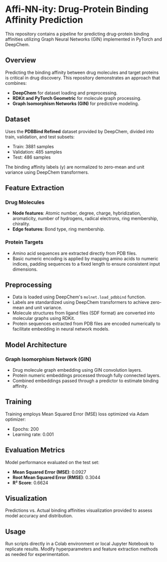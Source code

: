 # Affi-NN-ity: Drug-Protein Binding Affinity Prediction
This repository contains a pipeline for predicting drug-protein binding affinities utilizing Graph Neural Networks (GIN) implemented in PyTorch and DeepChem.

## Overview
Predicting the binding affinity between drug molecules and target proteins is critical in drug discovery. This repository demonstrates an approach that combines:

* **DeepChem** for dataset loading and preprocessing.
* **RDKit and PyTorch Geometric** for molecule graph processing.
* **Graph Isomorphism Networks (GIN)** for predictive modeling.

## Dataset
Uses the **PDBBind Refined** dataset provided by DeepChem, divided into train, validation, and test subsets:
* Train: 3881 samples
* Validation: 485 samples
* Test: 486 samples

The binding affinity labels (y) are normalized to zero-mean and unit variance using DeepChem transformers.

## Feature Extraction
### Drug Molecules
* **Node features**: Atomic number, degree, charge, hybridization, aromaticity, number of hydrogens, radical electrons, ring membership, chirality.
* **Edge features**: Bond type, ring membership.

### Protein Targets
* Amino acid sequences are extracted directly from PDB files.
* Basic numeric encoding is applied by mapping amino acids to numeric indices, padding sequences to a fixed length to ensure consistent input dimensions.

## Preprocessing
* Data is loaded using DeepChem's `molnet.load_pdbbind` function.
* Labels are standardized using DeepChem transformers to achieve zero-mean and unit variance.
* Molecule structures from ligand files (SDF format) are converted into molecular graphs using RDKit.
* Protein sequences extracted from PDB files are encoded numerically to facilitate embedding in neural network models.

## Model Architecture
### Graph Isomorphism Network (GIN)
* Drug molecule graph embedding using GIN convolution layers.
* Protein numeric embeddings processed through fully connected layers.
* Combined embeddings passed through a predictor to estimate binding affinity.

## Training
Training employs Mean Squared Error (MSE) loss optimized via Adam optimizer:
* Epochs: 200
* Learning rate: 0.001

## Evaluation Metrics
Model performance evaluated on the test set:
* **Mean Squared Error (MSE)**: 0.0927
* **Root Mean Squared Error (RMSE)**: 0.3044
* **R² Score**: 0.6624

## Visualization
Predictions vs. Actual binding affinities visualization provided to assess model accuracy and distribution.

## Usage
Run scripts directly in a Colab environment or local Jupyter Notebook to replicate results. Modify hyperparameters and feature extraction methods as needed for experimentation.
